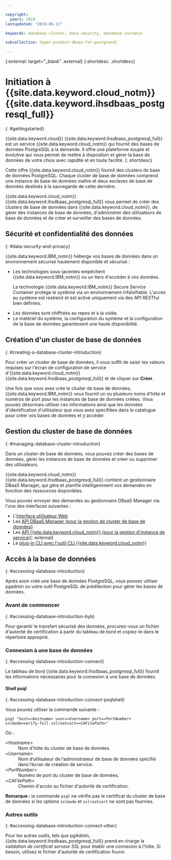 ```yaml
---

copyright:
  years: 2019
lastupdated: "2019-06-11"

keywords: database cluster, Data security, database instance

subcollection: hyper-protect-dbaas-for-postgresql

---
```


{:external: target="_blank" .external}
{:shortdesc: .shortdesc}

# Initiation à {{site.data.keyword.cloud_notm}} {{site.data.keyword.ihsdbaas_postgresql_full}}
{: #gettingstarted}

{{site.data.keyword.cloud}} {{site.data.keyword.ihsdbaas_postgresql_full}} est un service {{site.data.keyword.cloud_notm}} qui fournit des bases de données PostgreSQL à la demande. Il offre une plateforme souple et évolutive qui vous permet de mettre à disposition et gérer la base de données de votre choix avec rapidité et en toute facilité.
{: shortdesc}

Cette offre {{site.data.keyword.cloud_notm}} fournit des clusters de base de données PostgreSQL. Chaque cluster de base de données comprend une instance de base de données maître et deux esclaves de base de données destinés à la sauvegarde de cette dernière.

{{site.data.keyword.cloud_notm}} {{site.data.keyword.ihsdbaas_postgresql_full}} vous permet de créer des clusters de base de données dans {{site.data.keyword.cloud_notm}}, de gérer des instances de base de données, d'administrer des utilisateurs de base de données et de créer et surveiller des bases de données.

## Sécurité et confidentialité des données
{: #data-security-and-privacy}

{{site.data.keyword.IBM_notm}} héberge vos bases de données dans un environnement sécurisé hautement disponible et sécurisé :
<ul>
<li>Les technologies sous-jacentes empêchent {{site.data.keyword.IBM_notm}} ou un tiers d'accéder à vos données.
<p>La technologie {{site.data.keyword.IBM_notm}} Secure Service Container protège le système via un environnement infalsifiable. L'accès au système est restreint et est activé uniquement via des API RESTful bien définies.</p></li>
<li>Les données sont chiffrées au repos et à la volée.</li>
<li>Le matériel du système, la configuration du système et la configuration de la base de données garantissent une haute disponibilité.</li>
</ul>

<!--
For more information, watch:

- [Data security and privacy using {{site.data.keyword.cloud_notm}} {{site.data.keyword.ihsdbaas_full}} - English version](https://www.youtube.com/watch?v=__IBP727IL8){: external}
- [Data security and privacy using {{site.data.keyword.cloud_notm}} {{site.data.keyword.ihsdbaas_full}} - Chinese version](https://v.youku.com/v_show/id_XMzc3ODQzMzYwMA==.html){: external}
-->

## Création d'un cluster de base de données
{: #creating-a-database-cluster-introduction}

Pour créer un cluster de base de données, il vous suffit de saisir les valeurs requises sur l'écran de configuration de service d'{{site.data.keyword.cloud_notm}} {{site.data.keyword.ihsdbaas_postgresql_full}} et de cliquer sur **Créer**.

Une fois que vous avez créé le cluster de base de données, {{site.data.keyword.IBM_notm}} vous fournit un ou plusieurs noms d'hôte et numéros de port pour les instances de base de données créées. Vous pouvez désormais utiliser ces informations ainsi que les données d'identification d'utilisateur que vous avez spécifiées dans le catalogue pour créer vos bases de données et y accéder.

## Gestion du cluster de base de données
{: #managing-database-cluster-introduction}

Dans un cluster de base de données, vous pouvez créer des bases de données, gérer les instances de base de données et créer ou supprimer des utilisateurs.

{{site.data.keyword.cloud_notm}} {{site.data.keyword.ihsdbaas_postgresql_full}} contient un gestionnaire DBaaS Manager, qui gère et planifie intelligemment vos demandes en fonction des ressources disponibles.

Vous pouvez envoyer des demandes au gestionnaire DBaaS Manager via l'une des interfaces suivantes :

- L'[interface utilisateur Web](/docs/services/hyper-protect-dbaas-for-postgresql?topic=hyper-protect-dbaas-for-postgresql-dbaas_webui_service)
- Les [API DBaaS Manager (pour la gestion de cluster de base de données)](/docs/services/hyper-protect-dbaas-for-postgresql?topic=hyper-protect-dbaas-for-postgresql-gen_inst_mgr_apis)
- Les [API {{site.data.keyword.cloud_notm}} (pour la gestion d'instance de service)](https://{DomainName}/apidocs/hyperp-dbaas){: external}
- Le [plug-in CLI avec l'outil CLI {{site.data.keyword.cloud_notm}}](/docs/services/hyper-protect-dbaas-for-postgresql?topic=hyper-protect-dbaas-for-postgresql-install-ibm-cli)


## Accès à la base de données
{: #accessing-database-introduction}

Après avoir créé une base de données PostgreSQL, vous pouvez utiliser pgadmin ou votre outil PostgreSQL de prédilection pour gérer les bases de données.

### Avant de commencer
{: #accessing-database-introduction-byb}

Pour garantir le transfert sécurisé des données, procurez-vous un fichier d'autorité de certification à partir du tableau de bord et copiez-le dans le répertoire approprié.

### Connexion à une base de données
{: #accessing-database-introduction-connect}

Le tableau de bord {{site.data.keyword.ihsdbaas_postgresql_full}} fournit les informations nécessaires pour la connexion à une base de données.

#### Shell psql
{: #accessing-database-introduction-connect-psqlshell}

Vous pouvez utiliser la commande suivante :
<pre><code class="hljs">psql "host=&lt;<em>Hostname</em>&gt; user=&lt;<em>Username</em>&gt; port=&lt;<em>PortNumber</em>&gt; sslmode=verify-full sslrootcert=&lt;<em>CAFilePath</em>&gt;"</code></pre>
Où :
<dl>
  <dt> &lt;<em>Hostname</em>&gt; </dt>
    <dd> Nom d'hôte du cluster de base de données. </dd>
  <dt> &lt;<em>Username</em>&gt; </dt>
    <dd> Nom d’utilisateur de l’administrateur de base de données spécifié dans l’écran de création de service. </dd>
  <dt> &lt;<em>PortNumber</em>&gt; </dt>
    <dd> Numéro de port du cluster de base de données. </dd>
  <dt> &lt;<em>CAFilePath</em>&gt; </dt>
    <dd> Chemin d'accès au fichier d'autorité de certification. </dd>  
</dl>

**Remarque :** la commande `psql` ne vérifie pas le certificat du cluster de base de données si les options `sslmode` et `sslrootcert` ne sont pas fournies.

### Autres outils
{: #accessing-database-introduction-connect-other}

Pour les autres outils, tels que pgAdmin, {{site.data.keyword.ihsdbaas_postgresql_full}} prend en charge la *validation de certificat serveur SSL* pour établir une connexion à l'hôte. Si besoin, utilisez le fichier d'autorité de certification fourni.
